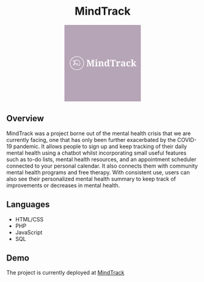 <h1 align="center">MindTrack</h1>

<p align="center">
  <img src="https://github.com/alina-tariq/personal-website/blob/main/src/assets/img/mindtrack.png" height="200">
</p>

## Overview
MindTrack was a project borne out of the mental health crisis that we are currently facing, one that has only been further exacerbated by the COVID-19 pandemic.
It allows people to sign up and keep tracking of their daily mental health using a chatbot whilst incorporating small useful features such as to-do lists, mental health resources,
and an appointment scheduler connected to your personal calendar. It also connects them with community mental health programs and free therapy. With consistent use, users can also see their personalized mental health summary to keep track of improvements
or decreases in mental health.  

## Languages
* HTML/CSS
* PHP
* JavaScript
* SQL

## Demo
The project is currently deployed at [MindTrack](https://mind-track.000webhostapp.com/index.html)

